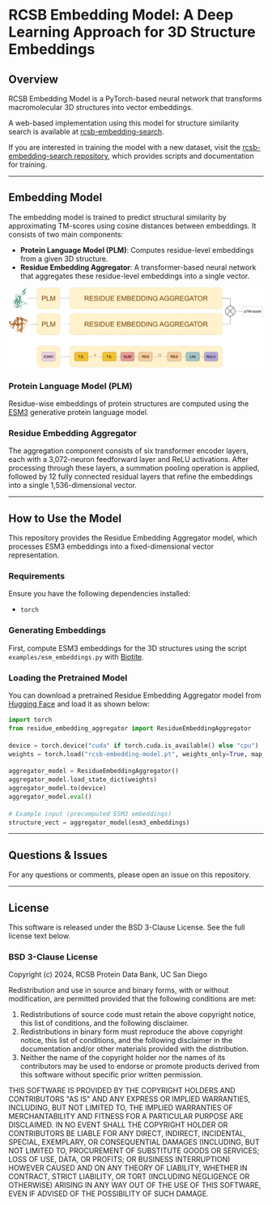 # RCSB Embedding Model: A Deep Learning Approach for 3D Structure Embeddings

## Overview
RCSB Embedding Model is a PyTorch-based neural network that transforms macromolecular 3D structures into vector embeddings.

A web-based implementation using this model for structure similarity search is available at [rcsb-embedding-search](http://embedding-search.rcsb.org).

If you are interested in training the model with a new dataset, visit the [rcsb-embedding-search repository](https://github.com/bioinsilico/rcsb-embedding-search), which provides scripts and documentation for training.

---

## Embedding Model
The embedding model is trained to predict structural similarity by approximating TM-scores using cosine distances between embeddings. It consists of two main components:

- **Protein Language Model (PLM)**: Computes residue-level embeddings from a given 3D structure.
- **Residue Embedding Aggregator**: A transformer-based neural network that aggregates these residue-level embeddings into a single vector.

![Embedding model architecture](assets/embedding-model-architecture.png)

### **Protein Language Model (PLM)**
Residue-wise embeddings of protein structures are computed using the [ESM3](https://www.evolutionaryscale.ai/) generative protein language model.

### **Residue Embedding Aggregator**
The aggregation component consists of six transformer encoder layers, each with a 3,072-neuron feedforward layer and ReLU activations. After processing through these layers, a summation pooling operation is applied, followed by 12 fully connected residual layers that refine the embeddings into a single 1,536-dimensional vector.

---

## How to Use the Model
This repository provides the Residue Embedding Aggregator model, which processes ESM3 embeddings into a fixed-dimensional vector representation.

### **Requirements**
Ensure you have the following dependencies installed:
- `torch`

### **Generating Embeddings**
First, compute ESM3 embeddings for the 3D structures using the script `examples/esm_embeddings.py` with [Biotite](https://www.biotite-python.org/).

### **Loading the Pretrained Model**
You can download a pretrained Residue Embedding Aggregator model from [Hugging Face](https://huggingface.co/jseguramora/rcsb-embedding-model/resolve/main/rcsb-embedding-model.pt) and load it as shown below:

```python
import torch
from residue_embedding_aggregator import ResidueEmbeddingAggregator

device = torch.device("cuda" if torch.cuda.is_available() else "cpu")
weights = torch.load("rcsb-embedding-model.pt", weights_only=True, map_location=device)

aggregator_model = ResidueEmbeddingAggregator()
aggregator_model.load_state_dict(weights)
aggregator_model.to(device)
aggregator_model.eval()

# Example input (precomputed ESM3 embeddings)
structure_vect = aggregator_model(esm3_embeddings)
```

---

## Questions & Issues
For any questions or comments, please open an issue on this repository.

---

## License
This software is released under the BSD 3-Clause License. See the full license text below.

### BSD 3-Clause License

Copyright (c) 2024, RCSB Protein Data Bank, UC San Diego

Redistribution and use in source and binary forms, with or without modification, are permitted provided that the following conditions are met:

1. Redistributions of source code must retain the above copyright notice, this list of conditions, and the following disclaimer.
2. Redistributions in binary form must reproduce the above copyright notice, this list of conditions, and the following disclaimer in the documentation and/or other materials provided with the distribution.
3. Neither the name of the copyright holder nor the names of its contributors may be used to endorse or promote products derived from this software without specific prior written permission.

THIS SOFTWARE IS PROVIDED BY THE COPYRIGHT HOLDERS AND CONTRIBUTORS "AS IS" AND ANY EXPRESS OR IMPLIED WARRANTIES, INCLUDING, BUT NOT LIMITED TO, THE IMPLIED WARRANTIES OF MERCHANTABILITY AND FITNESS FOR A PARTICULAR PURPOSE ARE DISCLAIMED. IN NO EVENT SHALL THE COPYRIGHT HOLDER OR CONTRIBUTORS BE LIABLE FOR ANY DIRECT, INDIRECT, INCIDENTAL, SPECIAL, EXEMPLARY, OR CONSEQUENTIAL DAMAGES (INCLUDING, BUT NOT LIMITED TO, PROCUREMENT OF SUBSTITUTE GOODS OR SERVICES; LOSS OF USE, DATA, OR PROFITS; OR BUSINESS INTERRUPTION) HOWEVER CAUSED AND ON ANY THEORY OF LIABILITY, WHETHER IN CONTRACT, STRICT LIABILITY, OR TORT (INCLUDING NEGLIGENCE OR OTHERWISE) ARISING IN ANY WAY OUT OF THE USE OF THIS SOFTWARE, EVEN IF ADVISED OF THE POSSIBILITY OF SUCH DAMAGE.

